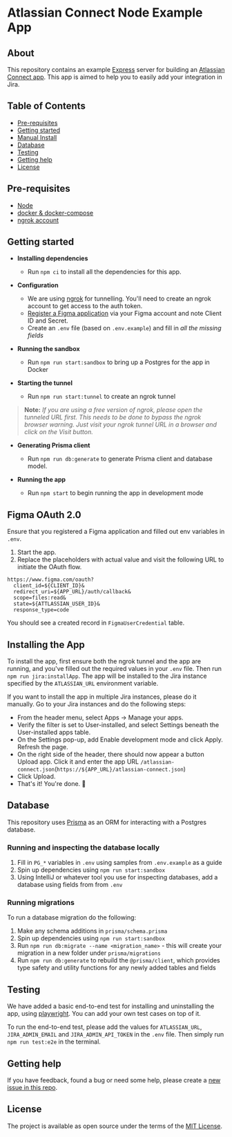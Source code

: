 # Atlassian Connect Node Example App

## About

This repository contains an example [Express](https://expressjs.com/en/4x/api.html) server for building an [Atlassian Connect app](https://developer.atlassian.com/cloud/jira/platform/getting-started-with-connect/).
This app is aimed to help you to easily add your integration in Jira.

## Table of Contents

- [Pre-requisites](#pre-requisites)
- [Getting started](#getting-started)
- [Manual Install](#installing-the-app)
- [Database](#database)
- [Testing](#testing)
- [Getting help](#getting-help)
- [License](#license)

## Pre-requisites

- [Node](https://nodejs.org)
- [docker & docker-compose](https://docs.docker.com/engine/install/)
- [ngrok account](https://ngrok.com/)

## Getting started

- **Installing dependencies**

  - Run `npm ci` to install all the dependencies for this app.

- **Configuration**

  - We are using [ngrok](https://ngrok.com/docs/getting-started) for tunnelling. You'll need to create an ngrok
    account to get access to the auth token.
  - [Register a Figma application](https://www.figma.com/developers/api#register-oauth2) via your Figma account and note Client ID and Secret.
  - Create an `.env` file (based on `.env.example`) and fill in _all the missing fields_

- **Running the sandbox**

  - Run `npm run start:sandbox` to bring up a Postgres for the app in Docker

- **Starting the tunnel**

  - Run `npm run start:tunnel` to create an ngrok tunnel

> **Note:** _If you are using a free version of ngrok, please open the tunneled URL first. This needs to be done to bypass the ngrok browser warning. Just visit your ngrok tunnel URL in a browser and click on the Visit button._

- **Generating Prisma client**

  - Run `npm run db:generate` to generate Prisma client and database model.

- **Running the app**

  - Run `npm start` to begin running the app in development mode

## Figma OAuth 2.0

Ensure that you registered a Figma application and filled out env variables in `.env`.

1. Start the app.
2. Replace the placeholders with actual value and visit the following URL to initiate the OAuth flow.

```
https://www.figma.com/oauth?
  client_id=${CLIENT_ID}&
  redirect_uri=${APP_URL}/auth/callback&
  scope=files:read&
  state=${ATTLASSIAN_USER_ID}&
  response_type=code
```

You should see a created record in `FigmaUserCredential` table.

## Installing the App

To install the app, first ensure both the ngrok tunnel and the app are running, and you've filled out the required
values in your `.env` file. Then run `npm run jira:installApp`. The app will be installed to the Jira instance specified by
the `ATLASSIAN_URL` environment variable.

If you want to install the app in multiple Jira instances, please do it manually. Go to your Jira instances and do
the following steps:

- From the header menu, select Apps -> Manage your apps.
- Verify the filter is set to User-installed, and select Settings beneath the User-installed apps table.
- On the Settings pop-up, add Enable development mode and click Apply. Refresh the page.
- On the right side of the header, there should now appear a button Upload app. Click it and enter the app URL
  `/atlassian-connect.json`(`https://${APP_URL}/atlassian-connect.json`)
- Click Upload.
- That's it! You're done. 🎉

## Database

This repository uses [Prisma](https://www.prisma.io/) as an ORM for interacting with a Postgres database.

### Running and inspecting the database locally

1. Fill in `PG_*` variables in `.env` using samples from `.env.example` as a guide
2. Spin up dependencies using `npm run start:sandbox`
3. Using IntelliJ or whatever tool you use for inspecting databases, add a database using fields from from `.env`

### Running migrations

To run a database migration do the following:

1. Make any schema additions in `prisma/schema.prisma`
2. Spin up dependencies using `npm run start:sandbox`
3. Run `npm run db:migrate --name <migration_name>` - this will create your migration in a new folder under `prisma/migrations`
4. Run `npm run db:generate` to rebuild the `@prisma/client`, which provides type safety and utility functions for any newly added tables and fields

## Testing

We have added a basic end-to-end test for installing and uninstalling the app, using [playwright](https://playwright.dev/docs/intro). You can add your own test cases on top of it.

To run the end-to-end test, please add the values for `ATLASSIAN_URL`, `JIRA_ADMIN_EMAIL` and `JIRA_ADMIN_API_TOKEN` in the `.env` file. Then simply run `npm run test:e2e` in the terminal.

## Getting help

If you have feedback, found a bug or need some help, please create a [new issue in this repo](https://github.com/atlassian/atlassian-connect-example-app-node/issues/new/choose).

## License

The project is available as open source under the terms of the [MIT License](./LICENSE).
